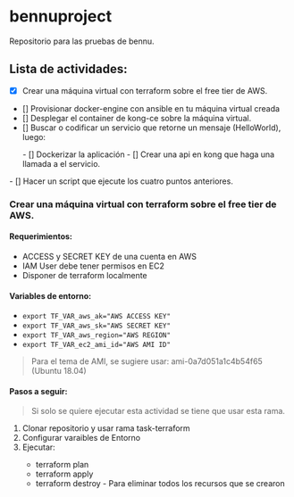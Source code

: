 # bennuproject
Repositorio para las pruebas de bennu.

## Lista de actividades:

- [x] Crear una máquina virtual con terraform sobre el free tier de AWS.
- [] Provisionar docker-engine con ansible en tu máquina virtual creada
- [] Desplegar el container de kong-ce sobre la máquina virtual.
- [] Buscar o codificar un servicio que retorne un mensaje (HelloWorld), luego:
<ul>
- [] Dockerizar la aplicación
- [] Crear una api en kong que haga una llamada a el servicio.
</ul>
- [] Hacer un script que ejecute los cuatro puntos anteriores.

### Crear una máquina virtual con terraform sobre el free tier de AWS.

#### Requerimientos:

<ul>
<li>ACCESS y SECRET KEY de una cuenta en AWS</li>
<li>IAM User debe tener permisos en EC2</li>
<li>Disponer de terraform localmente</li>
</ul>

#### Variables de entorno:

<ul>
<li><code>export TF_VAR_aws_ak="AWS ACCESS KEY"</code></li>
<li><code>export TF_VAR_aws_sk="AWS SECRET KEY"</code></li>
<li><code>export TF_VAR_aws_region="AWS REGION"</code></li>
<li><code>export TF_VAR_ec2_ami_id="AWS AMI ID"</code></li>
</ul>

> Para el tema de AMI, se sugiere usar: ami-0a7d051a1c4b54f65 (Ubuntu 18.04)

#### Pasos a seguir:

> Si solo se quiere ejecutar esta actividad se tiene que usar esta rama.

<ol>
<li>Clonar repositorio y usar rama task-terraform</li>
<li>Configurar varaibles de Entorno</li>
<li>Ejecutar: </li>
<ul>
<li>terraform plan</li>
<li>terraform apply</li>
<li>terraform destroy - Para eliminar todos los recursos que se crearon</li>
</ul>
</ol>